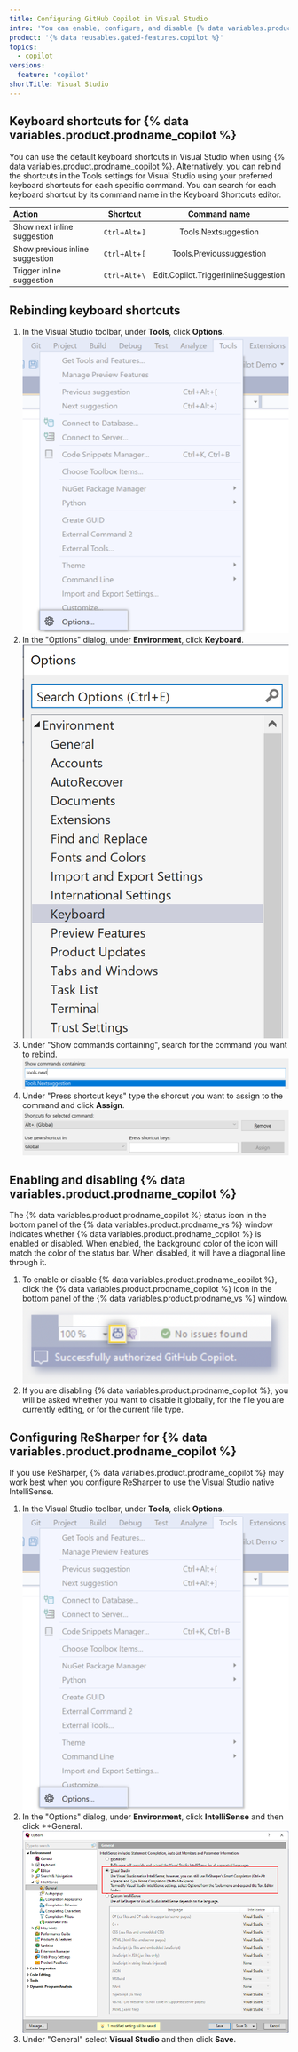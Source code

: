 ```yaml
---
title: Configuring GitHub Copilot in Visual Studio
intro: 'You can enable, configure, and disable {% data variables.product.prodname_copilot %} in Visual Studio.'
product: '{% data reusables.gated-features.copilot %}'
topics:
  - copilot
versions:
  feature: 'copilot'
shortTitle: Visual Studio
---
```


## Keyboard shortcuts for {% data variables.product.prodname_copilot %}

You can use the default keyboard shortcuts in Visual Studio when using {% data variables.product.prodname_copilot %}. Alternatively, you can rebind the shortcuts in the Tools settings for Visual Studio using your preferred keyboard shortcuts for each specific command. You can search for each keyboard shortcut by its command name in the Keyboard Shortcuts editor.

| Action | Shortcut | Command name |
|:---|:---:|:---:|
|Show next inline suggestion|`Ctrl`+`Alt`+`]`|Tools.Nextsuggestion|
|Show previous inline suggestion|`Ctrl`+`Alt`+`[`|Tools.Previoussuggestion|
|Trigger inline suggestion|`Ctrl`+`Alt`+`\`|Edit.Copilot.TriggerInlineSuggestion|

## Rebinding keyboard shortcuts

1. In the Visual Studio toolbar, under **Tools**, click **Options**.
   ![Screenshot of the Options option in the Visual Studio toolbar](/assets/images/help/copilot/vs-toolbar-options.png)
1. In the "Options" dialog, under **Environment**, click **Keyboard**.
   ![Screenshot of the Keyboard option in the "Options" dialog](/assets/images/help/copilot/vs-options-dialogue.png)
1. Under "Show commands containing", search for the command you want to rebind.
   ![Screenshot of the show commands containing searchbar](/assets/images/help/copilot/vs-show-commands-containing.png)
1. Under "Press shortcut keys" type the shorcut you want to assign to the command and click **Assign**.
   ![Screenshot of the keyboard shortcut assignment](/assets/images/help/copilot/vs-rebind-shortcut.png)

## Enabling and disabling {% data variables.product.prodname_copilot %}

The {% data variables.product.prodname_copilot %} status icon in the bottom panel of the {% data variables.product.prodname_vs %} window indicates whether {% data variables.product.prodname_copilot %} is enabled or disabled. When enabled, the background color of the icon will match the color of the status bar. When disabled, it will have a diagonal line through it.

1. To enable or disable {% data variables.product.prodname_copilot %}, click the {% data variables.product.prodname_copilot %} icon in the bottom panel of the {% data variables.product.prodname_vs %} window.
  ![Screenshot of editor margin in Visual Studio with the GitHub Copilot icon emphasized](/assets/images/help/copilot/editor-margin-visual-studio.png)
1. If you are disabling {% data variables.product.prodname_copilot %}, you will be asked whether you want to disable it globally, for the file you are currently editing, or for the current file type. 

## Configuring ReSharper for {% data variables.product.prodname_copilot %}

If you use ReSharper, {% data variables.product.prodname_copilot %} may work best when you configure ReSharper to use the Visual Studio native IntelliSense.

1. In the Visual Studio toolbar, under **Tools**, click **Options**.
   ![Screenshot of the Options option in the Visual Studio toolbar](/assets/images/help/copilot/vs-toolbar-options.png)
1. In the "Options" dialog, under **Environment**, click **IntelliSense** and then click **General.
    ![Screenshot of the IntelliSense option in the "Options" dialog](/assets/images/help/copilot/vs-options-intellisense.png)
1. Under "General" select **Visual Studio** and then click **Save**.